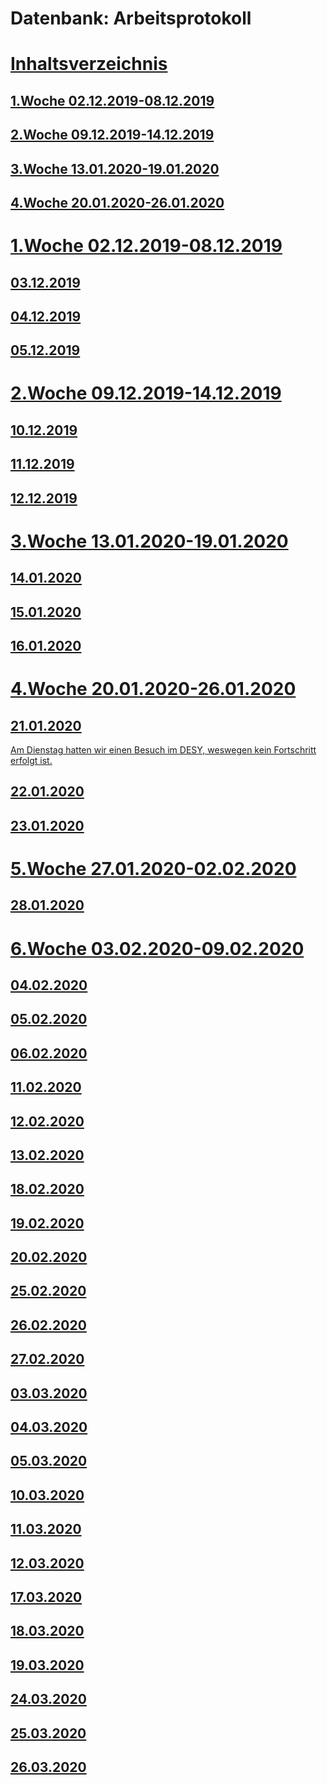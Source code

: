 # Datenbank: Arbeitsprotokoll
<a href="">

# Inhaltsverzeichnis

## 1.Woche 02.12.2019-08.12.2019
## 2.Woche 09.12.2019-14.12.2019
## 3.Woche 13.01.2020-19.01.2020
## 4.Woche 20.01.2020-26.01.2020

# 1.Woche 02.12.2019-08.12.2019

## 03.12.2019

## 04.12.2019

## 05.12.2019

# 2.Woche 09.12.2019-14.12.2019

## 10.12.2019

## 11.12.2019

## 12.12.2019

# 3.Woche 13.01.2020-19.01.2020

## 14.01.2020

## 15.01.2020

## 16.01.2020

# 4.Woche 20.01.2020-26.01.2020

## 21.01.2020
Am Dienstag hatten wir einen Besuch im DESY, weswegen kein Fortschritt erfolgt ist.

## 22.01.2020

## 23.01.2020

# 5.Woche 27.01.2020-02.02.2020

## 28.01.2020

# 6.Woche 03.02.2020-09.02.2020

## 04.02.2020

## 05.02.2020

## 06.02.2020

## 11.02.2020

## 12.02.2020

## 13.02.2020

## 18.02.2020

## 19.02.2020

## 20.02.2020

## 25.02.2020

## 26.02.2020

## 27.02.2020

## 03.03.2020

## 04.03.2020

## 05.03.2020

## 10.03.2020

## 11.03.2020

## 12.03.2020

## 17.03.2020

## 18.03.2020

## 19.03.2020

## 24.03.2020

## 25.03.2020

## 26.03.2020
